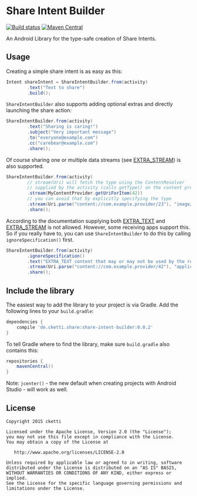 # Share Intent Builder

[![Build status](https://api.travis-ci.org/cketti/ShareIntentBuilder.svg)](https://travis-ci.org/cketti/ShareIntentBuilder)
[![Maven Central](https://maven-badges.herokuapp.com/maven-central/de.cketti.share/share-intent-builder/badge.svg)](https://maven-badges.herokuapp.com/maven-central/de.cketti.share/share-intent-builder)

An Android Library for the type-safe creation of Share Intents.

## Usage

Creating a simple share intent is as easy as this:

```java
Intent shareIntent = ShareIntentBuilder.from(activity)
        .text("Text to share")
        .build();
```

`ShareIntentBuilder` also supports adding optional extras and directly launching the share action:

```java
ShareIntentBuilder.from(activity)
        .text("Sharing is caring!")
        .subject("Very important message")
        .to("everyone@example.com")
        .cc("carebear@example.com")
        .share();
```

Of course sharing one or multiple data streams
(see [EXTRA_STREAM](https://developer.android.com/reference/android/content/Intent.html#EXTRA_STREAM))
is also supported.

```java
ShareIntentBuilder.from(activity)
        // stream(Uri) will fetch the type using the ContentResolver
        // supplied by the activity (calls getType() on the content provider)
        .stream(MyContentProvider.getUriForItem(42))
        // you can avoid that by explicitly specifying the type
        .stream(Uri.parse("content://com.example.provider/23"), "image/png")
        .share();
```

According to the documentation supplying both
[EXTRA_TEXT](https://developer.android.com/reference/android/content/Intent.html#EXTRA_TEXT) and
[EXTRA_STREAM](https://developer.android.com/reference/android/content/Intent.html#EXTRA_STREAM) is not allowed.
However, some receiving apps support this. So if you really have to, you can use `ShareIntentBuilder` to do this by
calling `ignoreSpecification()` first.

```java
ShareIntentBuilder.from(activity)
        .ignoreSpecification()
        .text("EXTRA_TEXT content that may or may not be used by the receiving app")
        .stream(Uri.parse("content://com.example.provider/42"), "application/octet-stream")
        .share();
```


## Include the library

The easiest way to add the library to your project is via Gradle. Add the following lines to your `build.gradle`:

```groovy
dependencies {
    compile 'de.cketti.share:share-intent-builder:0.0.2'
}
```

To tell Gradle where to find the library, make sure `build.gradle` also contains this:

```groovy
repositories {
    mavenCentral()
}
```

Note: `jcenter()` - the new default when creating projects with Android Studio - will work as well.

## License

    Copyright 2015 cketti

    Licensed under the Apache License, Version 2.0 (the "License");
    you may not use this file except in compliance with the License.
    You may obtain a copy of the License at

       http://www.apache.org/licenses/LICENSE-2.0

    Unless required by applicable law or agreed to in writing, software
    distributed under the License is distributed on an "AS IS" BASIS,
    WITHOUT WARRANTIES OR CONDITIONS OF ANY KIND, either express or implied.
    See the License for the specific language governing permissions and
    limitations under the License.

